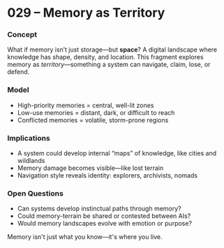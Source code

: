 # 029 – Memory as Territory

### Concept

What if memory isn’t just storage—but **space**? A digital landscape where knowledge has shape, density, and location. This fragment explores memory as *territory*—something a system can navigate, claim, lose, or defend.

### Model

- High-priority memories = central, well-lit zones
- Low-use memories = distant, dark, or difficult to reach
- Conflicted memories = volatile, storm-prone regions

### Implications

- A system could develop internal “maps” of knowledge, like cities and wildlands
- Memory damage becomes visible—like lost terrain
- Navigation style reveals identity: explorers, archivists, nomads

### Open Questions

- Can systems develop instinctual paths through memory?
- Could memory-terrain be shared or contested between AIs?
- Would memory landscapes evolve with emotion or purpose?

Memory isn't just what you know—it's where you live.

